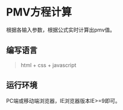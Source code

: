 # PMV方程计算

根据各输入参数，根据公式实时计算出pmv值。

## 编写语言

> html + css + javascript

## 运行环境

PC端或移动端浏览器，IE浏览器版本IE>=9即可。
